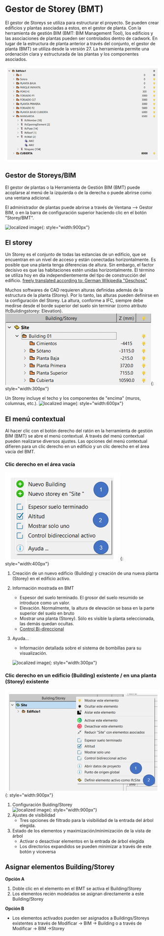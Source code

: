# Gestor de Storey (BMT)

El gestor de Storeys se utiliza para estructurar el proyecto. Se pueden crear edificios y plantas asociadas a estos, en el gestor de planta.
Con la herramienta de gestión BIM (BMT: BIM Management Tool), los edificios y las asociaciones de plantas pueden ser controlados dentro de cadwork. En lugar de la estructura de planta anterior a través del conjunto, el gestor de planta (BMT) se utiliza desde la versión 27.
La herramienta permite una ordenación clara y estructurada de las plantas y los componentes asociados.

![localized image](../img/es/struct.png)

## Gestor de Storeys/BIM <br>

El gestor de plantas o la Herramienta de Gestión BIM (BMT) puede acoplarse al menú de la izquierda o de la derecha o puede abrirse como una ventana adicional.

El administrador de plantas puede abrirse a través de Ventana --> Gestor BIM, o en la barra de configuración superior haciendo clic en el botón "Storey/BMT".

![localized image](../img/bmt.gif){: style="width:900px"}

## El storey

Un Storey es el conjunto de todas las estancias de un edificio, que se encuentran en un nivel de acceso y están conectadas horizontalmente. Es posible que una planta tenga diferencias de altura. Sin embargo, el factor decisivo es que las habitaciones estén unidas horizontalmente. El término se utiliza hoy en día independientemente del tipo de construcción del edificio. [freely translated according to: German Wikipedia "Geschoss"](<https://de.wikipedia.org/wiki/Geschoss_(Architektur)>)

Muchos softwares de CAD requieren alturas definidas además de la estructura de la planta (Storey). Por lo tanto, las alturas pueden definirse en la configuración del Storey. La altura, conforme a IFC, siempre debe medirse desde el borde superior del suelo sin terminar (como atributo IfcBuildingstorey: Elevation).<br>
![localized image](../img/es/storey_cw.png){: style="width:300px"}

Un Storey incluye el techo y los componentes de "encima" (muros, columnas, etc.).
![localized image](../img/storey_bs.png "https://standards.buildingsmart.org/IFC/RELEASE/IFC4/ADD2_TC1/HTML/link/ifcbuildingstorey.htm"){: style="width:600px"}

## El menú contextual

Al hacer clic con el botón derecho del ratón en la herramienta de gestión BIM (BMT) se abre el menú contextual.
A través del menú contextual pueden realizarse diversos ajustes. Las opciones del menú contextual difieren para un clic derecho en un edificio y un clic derecho en el área vacía del BMT.

### Clic derecho en el área vacía

![localized image](../img/es/new_bldg.png){: style="width:400px"}

1. Creación de un nuevo edificio (Building) y creación de una nueva planta (Storey) en el edificio activo.
2. Información mostrada en BMT
   - Espesor del suelo terminado. El grosor del suelo resumido se introduce como un valor.
   - Elevación. Normalmente, la altura de elevación se basa en la parte superior del suelo en bruto
   - Mostrar una planta (Storey). Sólo es visible la planta seleccionada, las demás quedan ocultas.
   - [Control Bi-direccional](../1.Import/import.es.md)
3. Ayuda... <br>

   - Información detallada sobre el sistema de bombillas para su visualización.

   ![localized image](../img/de/help.png){: style="width:300px"}

### Clic derecho en un edificio (Building) existente / en una planta (Storey) existente

![localized image](../img/es/storey_context.png){: style="width:900px"}

1. Configuración Buiding/Storey <br>
   ![localized image](../img/storey.gif){: style="width:900px"}
2. Ajustes de visibilidad
   - Tres opciones de filtrado para la visibilidad de la entrada del árbol elegida.
3. Estado de los elementos y maximización/minimización de la vista de árbol
   - Activar o desactivar elementos en la entrada de árbol elegida
   - Los directorios expandidos se pueden minimizar a través de este botón y viceversa

## Asignar elementos Building/Storey

**Opción A**

1. Doble clic en el elemento en el BMT se activa el Building/Storey
2. Los elementos recién modelados se asignan directamente a este Building/Storey

**Opción B**

- Los elementos activados pueden ser asignados a Buildings/Storeys existentes a través de Modificar -> BIM -> Building o a través de Modificar -> BIM ->Storey